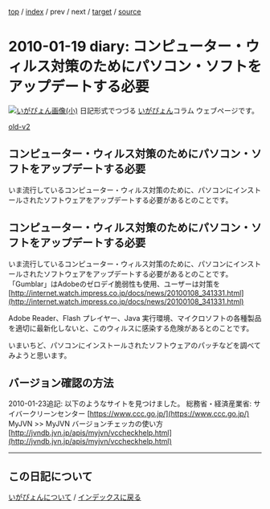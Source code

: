 [top](https://igapyon.github.io/diary/) 
 / [index](https://igapyon.github.io/diary/2010/index.html) 
 / prev 
 / next 
 / [target](https://igapyon.github.io/diary/2010/ig100119.html) 
 / [source](https://github.com/igapyon/diary/blob/gh-pages/2010/ig100119.html.src.md) 

2010-01-19 diary: コンピューター・ウィルス対策のためにパソコン・ソフトをアップデートする必要
=====================================================================================================
[![いがぴょん画像(小)](https://igapyon.github.io/diary/images/iga200306s.jpg "いがぴょん")](https://igapyon.github.io/diary/memo/memoigapyon.html) 日記形式でつづる [いがぴょん](https://igapyon.github.io/diary/memo/memoigapyon.html)コラム ウェブページです。

[old-v2](ig100119-orig.html)

## コンピューター・ウィルス対策のためにパソコン・ソフトをアップデートする必要

いま流行しているコンピューター・ウィルス対策のために、パソコンにインストールされたソフトウェアをアップデートする必要があるとのことです。






## コンピューター・ウィルス対策のためにパソコン・ソフトをアップデートする必要


いま流行しているコンピューター・ウィルス対策のために、パソコンにインストールされたソフトウェアをアップデートする必要があるとのことです。
「Gumblar」はAdobeのゼロデイ脆弱性も使用、ユーザーは対策を
  [http://internet.watch.impress.co.jp/docs/news/20100108_341331.html](http://internet.watch.impress.co.jp/docs/news/20100108_341331.html)


Adobe Reader、Flash プレイヤー、Java 実行環境、マイクロソフトの各種製品を適切に最新化しないと、このウィルスに感染する危険があるとのことです。

いまいちど、パソコンにインストールされたソフトウェアのパッチなどを調べてみようと思います。

## バージョン確認の方法


2010-01-23追記: 以下のようなサイトを見つけました。
総務省・経済産業省: サイバークリーンセンター
  [https://www.ccc.go.jp/](https://www.ccc.go.jp/)
  MyJVN >> MyJVN バージョンチェッカの使い方
  [http://jvndb.jvn.jp/apis/myjvn/vccheckhelp.html](http://jvndb.jvn.jp/apis/myjvn/vccheckhelp.html)


----------------------------------------------------------------------------------------------------

## この日記について
[いがぴょんについて](https://igapyon.github.io/diary/memo/memoigapyon.html) / [インデックスに戻る](https://igapyon.github.io/diary/idxall.html)
